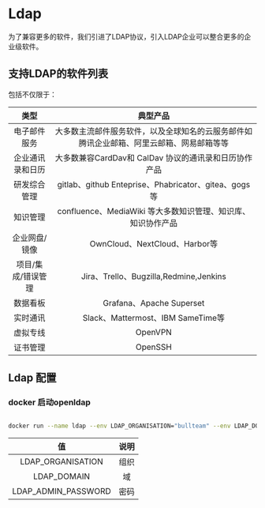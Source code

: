# Ldap 


为了兼容更多的软件，我们引进了LDAP协议，引入LDAP企业可以整合更多的企业级软件。
## 支持LDAP的软件列表

包括不仅限于：

| 类型        | 典型产品           |
|:----------:|:------------------:|
|电子邮件服务 |   大多数主流邮件服务软件，以及全球知名的云服务邮件如腾讯企业邮箱、阿里云邮箱、网易邮箱等等         |
|企业通讯录和日历 | 大多数兼容CardDav和 CalDav 协议的通讯录和日历协作产品 |
|研发综合管理 |  gitlab、github Enteprise、Phabricator、gitea、gogs等                  |
|知识管理 | confluence、MediaWiki 等大多数知识管理、知识库、知识协作产品                  |
|企业网盘/镜像 | OwnCloud、NextCloud、Harbor等    |               
|项目/集成/错误管理 | Jira、Trello、Bugzilla,Redmine,Jenkins |          
|数据看板 |  Grafana、Apache Superset                  |
|实时通讯 | Slack、Mattermost、IBM SameTime等                  |
|虚拟专线 |   OpenVPN                 |
|证书管理 |  OpenSSH                  |

## Ldap 配置

### docker 启动openldap

```bash

docker run --name ldap --env LDAP_ORGANISATION="bullteam" --env LDAP_DOMAIN="bullteam.com" --env LDAP_ADMIN_PASSWORD="123456" -p 389:389 -p 636:639 --detach osixia/openldap

```
| 值        | 说明          |
|:----------:|:------------------:|
| LDAP_ORGANISATION  | 组织|
| LDAP_DOMAIN  | 域|
| LDAP_ADMIN_PASSWORD | 密码 |

